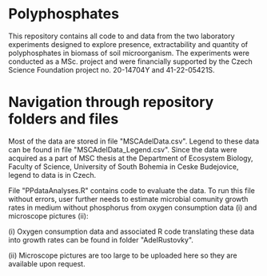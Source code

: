 # Polyphosphates
This repository contains all code to and data from the two laboratory experiments designed to explore presence, extractability and quantity of polyphosphates in biomass of soil microorganism. The experiments were conducted as a MSc. project and were financially supported by the Czech Science Foundation project no. 20-14704Y and 41-22-05421S.
# Navigation through repository folders and files
Most of the data are stored in file "MSCAdelData.csv". Legend to these data can be found in file "MSCAdelData_Legend.csv". Since the data were acquired as a part of MSC thesis at the Department of Ecosystem Biology, Faculty of Science, University of South Bohemia in Ceske Budejovice, legend to data is in Czech.

File "PPdataAnalyses.R" contains code to evaluate the data. To run this file without errors, user further needs to estimate microbial comunity growth rates in medium without phosphorus from oxygen consumption data (i) and microscope pictures (ii):

(i) Oxygen consumption data and associated R code translating these data into growth rates can be found in folder "AdelRustovky".

(ii) Microscope pictures are too large to be uploaded here so they are available upon request.
